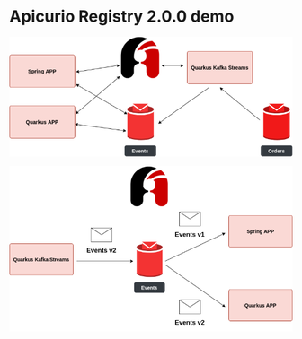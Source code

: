 # Apicurio Registry 2.0.0 demo

![app diagram](img/apicurio-kafka-demo.png)

![events diagram](img/apicurio-kafka-demo-events-versions.png)